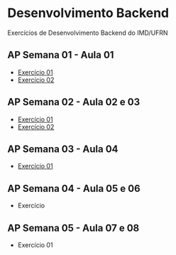 # Desenvolvimento Backend
 Exercícios de Desenvolvimento Backend do IMD/UFRN
 
 ## AP Semana 01 - Aula 01
 * [Exercício 01](https://github.com/felipemadu13/IMD-UFRN/blob/087a9b71699a833a51daa5f2003da27edab66b50/Desenvolvimento%20Backend/Semana%2001/backend_aula_01_ex001.txt)
 * [Exercício 02](https://github.com/felipemadu13/IMD-UFRN/blob/087a9b71699a833a51daa5f2003da27edab66b50/Desenvolvimento%20Backend/Semana%2001/backend_aula_01_ex002.js)

 ## AP Semana 02 - Aula 02 e 03
 * [Exercício 01](https://github.com/felipemadu13/IMD-UFRN/blob/0287c2270e7675b6a0607e177ce473e8828259c8/Desenvolvimento%20Backend/Semana%2002/backend_aula_02_ex001.txt)
 * [Exercício 02](https://github.com/felipemadu13/IMD-UFRN/blob/0287c2270e7675b6a0607e177ce473e8828259c8/Desenvolvimento%20Backend/Semana%2002/backend_aula_03_ex001/index.js)
 
 ## AP Semana 03 - Aula 04
 * [Exercício 01](https://github.com/felipemadu13/IMD-UFRN/blob/1aac454badada63ba6f382df0fbe618b9b211d5a/Desenvolvimento%20Backend/Semana%2003/backend_aula_04_05_ex001/index.js)

 ## AP Semana 04 - Aula 05 e 06
 * Exercício

 ## AP Semana 05 - Aula 07 e 08
 * Exercício 01
